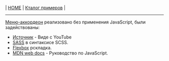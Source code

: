 | [HOME](https://github.com/vik-vavilikhin/vik-vavilikhin.github.io) 
| [Кталог примеров](https://github.com/vik-vavilikhin/portfolio) |

-------------------------------------------------------------------------------
[Меню-аккордеон](https://vik-vavilikhin.github.io/portfolio/blocks/menuBurger/) реализовано без применения JavaScript, были задействованы: 
  - [Источник](https://www.youtube.com/watch?v=chJQofBSx94&list=PLM6XATa8CAG6IJvQBkrTTNZmpIcyS2Avk&index=4) - Виде с YouTube
  - [SASS](http://sass-lang.com/) в синтаксисе SCSS.
  - [Flexbox](https://css-live.ru/articles/vizualnoe-rukovodstvo-po-svojstvam-flexbox-iz-css3.html) рскладка.
  - [MDN web docs](https://developer.mozilla.org/ru/docs/Web/JavaScript) - Руководство по JavaScript.
